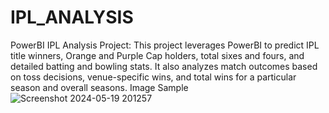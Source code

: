 # IPL_ANALYSIS
PowerBI IPL Analysis Project: This project leverages PowerBI to predict IPL title winners, Orange and Purple Cap holders, total sixes and fours, and detailed batting and bowling stats. It also analyzes match outcomes based on toss decisions, venue-specific wins, and total wins for a particular season and overall seasons.
Image Sample
![Screenshot 2024-05-19 201257](https://github.com/Harish-2k3/IPL_ANALYSIS/assets/108169641/b2b12adc-3edd-47fe-bc83-236b7b3f369b)

